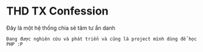 # THD TX Confession

Đây là một hệ thống chia sẻ tâm tư ẩn danh 

```
Đang được nghiên cứu và phát triển và cũng là project mình dùng để học PHP :P 
```
